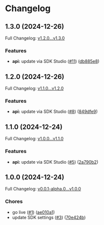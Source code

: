 # Changelog

## 1.3.0 (2024-12-26)

Full Changelog: [v1.2.0...v1.3.0](https://github.com/evrimai/python-client/compare/v1.2.0...v1.3.0)

### Features

* **api:** update via SDK Studio ([#11](https://github.com/evrimai/python-client/issues/11)) ([db885e8](https://github.com/evrimai/python-client/commit/db885e815107118ca29aa51913b87a11d6da28ba))

## 1.2.0 (2024-12-26)

Full Changelog: [v1.1.0...v1.2.0](https://github.com/evrimai/python-client/compare/v1.1.0...v1.2.0)

### Features

* **api:** update via SDK Studio ([#8](https://github.com/evrimai/python-client/issues/8)) ([849dfe9](https://github.com/evrimai/python-client/commit/849dfe93bfa69955739dcc856190818a23c26c98))

## 1.1.0 (2024-12-24)

Full Changelog: [v1.0.0...v1.1.0](https://github.com/evrimai/python-client/compare/v1.0.0...v1.1.0)

### Features

* **api:** update via SDK Studio ([#5](https://github.com/evrimai/python-client/issues/5)) ([2a790b2](https://github.com/evrimai/python-client/commit/2a790b24ef4069baa1a9bf5821e59217f13dbadd))

## 1.0.0 (2024-12-24)

Full Changelog: [v0.0.1-alpha.0...v1.0.0](https://github.com/evrimai/python-client/compare/v0.0.1-alpha.0...v1.0.0)

### Chores

* go live ([#1](https://github.com/evrimai/python-client/issues/1)) ([ae010a1](https://github.com/evrimai/python-client/commit/ae010a160d0c1b0d2a4f8c436cc87b2219bad52f))
* update SDK settings ([#3](https://github.com/evrimai/python-client/issues/3)) ([70e424b](https://github.com/evrimai/python-client/commit/70e424b5e76aceff0e5536a894768870ea14977a))
